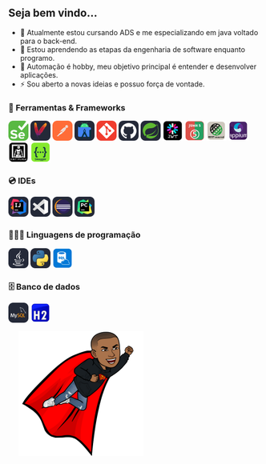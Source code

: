 ## Seja bem vindo...
- 🔭  Atualmente estou cursando ADS e me especializando em java voltado para o back-end.
- 🌱  Estou aprendendo as etapas da engenharia de software enquanto programo.
- 🤖  Automação é hobby, meu objetivo principal é entender e desenvolver aplicações.
- ⚡  Sou aberto a novas ideias e possuo força de vontade.

### 🧰 Ferramentas & Frameworks

<p>
  <img height="40px" src="https://github.com/tandpfun/skill-icons/blob/main/icons/Selenium.svg">
  <img height="40px" src="https://github.com/tandpfun/skill-icons/blob/main/icons/Maven-Dark.svg">
  <img height="40px" src="https://github.com/tandpfun/skill-icons/blob/main/icons/Postman.svg">
  <img height="40px" src="https://github.com/tandpfun/skill-icons/blob/main/icons/AndroidStudio-Dark.svg">
  <img height="40px" src="https://github.com/tandpfun/skill-icons/blob/main/icons/Git.svg">
  <img height="40px" src="https://github.com/tandpfun/skill-icons/blob/main/icons/Github-Dark.svg">
  <img height="40px" src="https://github.com/tandpfun/skill-icons/blob/main/icons/Spring-Dark.svg">
  <img height="40px" src="https://github.com/edilson-santiago-da-silva/edilson-santiago-da-silva/blob/main/Perfil/logo-ferramentas/jwt..png">
  <img height="40px" src="https://github.com/edilson-santiago-da-silva/edilson-santiago-da-silva/blob/main/Perfil/logo-ferramentas/junit..png">
  <img height="40px" src="https://github.com/edilson-santiago-da-silva/edilson-santiago-da-silva/blob/main/Perfil/logo-ferramentas/restassured..png">
  <img height="40px" src="https://github.com/edilson-santiago-da-silva/edilson-santiago-da-silva/blob/main/Perfil/logo-ferramentas/appium..png">
  <img height="40px" src="https://github.com/edilson-santiago-da-silva/edilson-santiago-da-silva/blob/main/Perfil/logo-ferramentas/robot..png">
  <img height="40px" src="https://github.com/edilson-santiago-da-silva/edilson-santiago-da-silva/blob/main/Perfil/logo-ferramentas/swagger..png">
 </p>

  ### 💿 IDEs
 
<p>
    <img height="40px" src="https://github.com/tandpfun/skill-icons/blob/main/icons/Idea-Dark.svg">
    <img height="40px" src="https://github.com/tandpfun/skill-icons/blob/main/icons/VSCode-Dark.svg">
    <img height="40px" src="https://github.com/tandpfun/skill-icons/blob/main/icons/Eclipse-Dark.svg">
    <img height="40px" src="https://github.com/tandpfun/skill-icons/blob/main/icons/PyCharm-Dark.svg">
</p>

### 👩🏽‍💻 Linguagens de programação

<p>
  <img height="40px" src="https://github.com/tandpfun/skill-icons/blob/main/icons/Java-Dark.svg" />
  <img height="40px" src="https://github.com/tandpfun/skill-icons/blob/main/icons/Python-Dark.svg" />
  <img height="40px" src="https://github.com/edilson-santiago-da-silva/edilson-santiago-da-silva/blob/main/Perfil/logo-ferramentas/sql..png" />
</p>

 
 ### 🗄 Banco de dados
 <p>
  <img height="40em" src="https://github.com/tandpfun/skill-icons/blob/main/icons/MySQL-Dark.svg">
  <img height="40px" src="https://github.com/edilson-santiago-da-silva/edilson-santiago-da-silva/blob/main/Perfil/logo-ferramentas/h2..png">
 </p>

   </span>
  <span style="margin-left: 20px;">
    <img alt="caricatura" height="250" src="https://github.com/edilson-santiago-da-silva/edilson-santiago-da-silva/blob/main/Perfil/Perfil/CaricaturaEdilsonSuperman-removebg-preview.png">
  </span>
 
